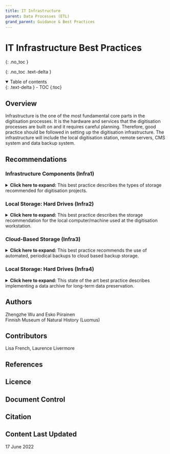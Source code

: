 ```yaml
---
title: IT Infrastructure
parent: Data Processes (ETL)
grand_parent: Guidance & Best Practices
---
```


# IT Infrastructure Best Practices
{: .no_toc }

  {: .no_toc .text-delta }
<details open markdown="block">
  <summary>
    Table of contents
  </summary>
  {: .text-delta }
- TOC
{:toc}
</details>


## Overview
Infrastructure is the one of the most fundamental core parts in the digitisation processes. It is the
hardware and services that the digitisation processes are built on and it requires careful planning.
Therefore, good practice should be followed in setting up the digitisation infrastructure. The infrastructure will include the local digitisation station, remote servers,
CMS system and data backup system.

## Recommendations
### Infrastructure Components (Infra1)
<details>
	<summary> <strong>Click here to expand:</strong> This best practice describes the types of storage recommended for digitisation projects. </summary>

<p><strong>Level:</strong> Basic </p>
<p><strong>Use Case:</strong> As a digitisation manager I want no significant data loss occur and have a reliable system so that the digitisation process is not delayed.</p>
<p><strong>Recommendation:</strong></p>
<ul>
	<li><strong>Local storage</strong> is at the digitation site and is what the digitation line/other hardware connects to. It is typically stored on a local computer (not server based).</li>
	<li><strong>Staging area</strong> to which raw digitised material is transferred from the local machine for processing. This is NOT meant to store data for longer periods of time. It is server based.</li>
	<li><strong>Image archive</strong> to which large original image files are stored and can be cloud or server based.</li>
	<li><strong>Publishing platform</strong> file storage/image server is where ready material are transferred so that it is accessible from the web. It can be cloud or server based.</li>
	<li><strong>CMS/data repository</strong> (relational or other database) is where specimen data, image metadata etc. is stored. It can be cloud or server based.</li>
	<li><strong>Backup storage</strong> is where resources from the image archive and publishing platform are periodically backed up. This is cloud or server based.</li>
	<li><strong>Long-term archive</strong> to which all data is eventually replicated to be stored "forever". (This is a 'state of the art' recommendation, rather than a basic requirement)</li>
</ul>
<img src="/images/DataPipeline/Infra1.PNG" alt="Image shows how each component connects" width="500"/><br>
<strong>Discussion</strong>
<ul>
	<li><strong>Local storage:</strong> Data is not meant to stay for a long time at the local digitisation
station. It should be moved daily or at least weekly forward so that loss of the data
stored in these stations does not incur significant loss. Setting up the
environment again may take a long time and mean delays in the digitisation
process. STATE-OF-ART option: Docker (or other container environment or VirtualBox)
based environment is recommended so that it is quickly set up on any new
local computer. The idea of containerising the environment is that all required
software is installed in the container, and the user just needs to run the
container instead of starting with a long list of software to install and
configure. This however may not always be possible because of software
licences etc.</li>
	<li><strong>Staging area:</strong> Extract, transform and load (ETL) procedures may require computing power which is best
done on server / computing clusters rather than on the local machine;
procedures are automated and software driven so ease of deploying new
versions is a benefit. A State-of-art environment would for example be a
Kubernetes container cluster to which different ETL process steps are deployed
as individual services/pods and co-operate to provide the ETL procedure. A
test environment exists where software is tested before being put to
production.</li>
	<li><strong>Image archives:</strong>should be cloud based to prevent data loss. Hard disk failures
are common, which can be alleviated by running a RAID disk server. However,
we do not recommend institutions run their own disk servers or any other
servers, as cloud based services are more cost efficient, professionally
managed and data loss is almost impossible (except for human error - so
backups are still needed). It is a good idea to separate the live-publishing
server data storage (containing smaller JPGs etc) and the original raw data
(TIFF etc). This allows for example to use a faster disk for publishing.
Furthermore, as data in image archives is not needed often, it does not need
to be accessible from the internet. It can be for example an object storage
database instead of a conventional file system. In case of very large datasets, it
may be the case that the image archive needs to be a tape based solution, and
the images are fetched from tape and copied to another environment on need
basis.</li>
	<li><strong>Publishing platform file storage:</strong> Uptime and performance are important here
as it is the prevention of data loss (which causes downtime). We recommend a
cloud based service for those above-mentioned reasons.</li>
	<li><strong>CMS/data repository:</strong> Data loss in your CMS database would be catastrophic.
It needs to be professionally administered and backed up. Cloud based
solutions are a must. Databases contain text and do not typically take much
space. Regular backups should be done in professional manners.</li>
	<li><strong>Backup storage:</strong> Even if the original data is located on cloud based servers, data
loss can occur as a result of human error. It is problematic to find another large
enough place to put your biggest data: finding a suitable place for the image
archive can be difficult and for backup there would be a second location, as
having data twice on the same service doesn't quite fit the need. If no other
solution can be found, image archive and backup storage can reside in the
same service, which at least helps in case of human-made accidental deletion.</li>
	<li><strong>Long-term archive (LTA):</strong> this would be the third place your data resides. It
doesn't always fulfil the function of backup storage, as data is stored to LTA in
formats that are designed to be ever-lasting and may be somehow modified as
a result. It might not be easy to recover data from LTA as getting lots of data
out from LTA is not typically what they are designed for. LTA is almost
impossible to implement by your own institution, so you should seek research
infrastructures that can provide the service for you. We have marked LTA to be
"STATE-OF-ART" (very demanding) and is not something you should try to set up first.</li>
</ul>
<p><strong>Implementation Example:</strong></p>
<p>Finnish Museum of Natural History (Luomus)</p>
<ul>
<li>Local storage: Helsinki University IT centre provides local workstations,
administrates security, network, user accounts etc</li>
<li>Staging area: Finnish IT Centre for Science (CSC) provides virtual servers
(cPouta; OpenStack based)</li>
<li>Image archive: CSC research data storage service (IDA) - for even larger 3d
scans in the future CSC object storage (Allas) providing space in petabytes and
not based on conventional file system</li>
<li>Publishing platform file storage: CSC virtual server mounted disk (cPouta;
OpenStack based)</li>
<li>CMS/data repository: Helsinki University IT centre provided Oracle database
(running on their OpenStack based virtual server environment)</li>
<li>Backup storage: For publishing platform images: Helsinki University provided
disk; for Image archive: none so far</li>
<li>Long-term archive: Not yet implemented; will be at CSC provided national
service (Digital Preservation Service (DPS))</li>
</ul>
</details>

### Local Storage: Hard Drives (Infra2) ###
<details>
	<summary> <strong>Click here to expand:</strong> This best practice describes the storage recommendation for the local computer/machine used at the digitisation workstation.</summary>
<p><strong>Level:</strong> Basic </p>
<p><strong>Use Case:</strong> As a digitation manager I want no significant data loss to occur and have a reliable system so that the digitisation process is not delayed</p>
<p><strong>Recommendation:</strong></p>
<p>Use traditional hard disks instead of SSD disks on local storage of the digitisation stations.</p>
<p><strong>Discussion</strong></p>
<p>On digitation stations, the access to the storage is usually quite high
especially for the high-throughput mass digitisation. High volumes of data are
frequently written to the disk from the imaging devices, read to transfer the
data to the staging area, and then deleted. SSD disks have a limited number
of reads they can do and are more expensive when compared to the
traditional hard disks.</p>
<p><strong>Implementation Example:</strong></p>
<p>Finnish Museum of Natural History (Luomus)</p>
<p><strong>Local storage:</strong> Traditional hard disks are used at the digitisation stations of
the mass digitisation systems.</p>
</details>

### Cloud-Based Storage (Infra3) ###
<details>
	<summary> <strong>Click here to expand:</strong> This best practice recommends the use of automated, periodical backups to cloud based backup storage.</summary>
<p><strong>Level:</strong> Basic </p>
<p><strong>Use Case:</strong> As a digitation manager I want no significant data loss to occur and have a reliable system so that the digitisation process is not delayed</p>
<p><strong>Recommendation:</strong></p>
<p>Implement automated, periodical backup to cloud based backup storage.</p>
<p><strong>Discussion</strong></p>
<p>A second data storage for data backup is necessary to prevent potential
human errors and system hardware failures. With the development of
digitisation techniques, the size of individual images is getting bigger and the
number of output is also increasing considerably. However, the staging area
usually has limited storage. Transfer the original RAW/TIFF images and 3D
scans to the backup storage and only keep compressed or low resolution
versions of images if needed. There are regional, national, and also
commercial services available. When choosing the service, you need to
consider several factors, such as the data privacy and the location of the
storage. </p>
<p><strong>Implementation Example:</strong></p>
<p>Finnish Museum of Natural History (Luomus)</p>
<p>Images and their metadata are backed up at CSC research data storage
service (IDA). For larger 3D scan data, CSC object storage (Allas) is planned to
use.
Specimen data is stored in Oracle database which is backed up by Helsinki
University IT centre.</p>
</details>

### Local Storage: Hard Drives (Infra4) ###
<details>
	<summary> <strong>Click here to expand:</strong> This state of the art best practice describes implementing a data archive for long-term data preservation.</summary>
<p><strong>Level:</strong> STATE-OF-ART </p>
<p><strong>Use Case:</strong> As a digitation manager I want no significant data loss to occur and have a
reliable system so that digitisation process is not delayed</p>
<p><strong>Recommendation:</strong></p>
<p>Implement the data archive for long-term data preservation.</p>
<p><strong>Discussion</strong></p>
<p>Long-term archives are used for preserving the data for a very long time.
There are requirements on the data types and also the metadata formats. It
is usually stored offline and may not be suitable for quick data recovery. LTA
is almost impossible to implement by your own institution, so you should
seek research infrastructures that can provide the service for you.</p>
<p><strong>Implementation Example:</strong></p>
<p>Finnish Museum of Natural History (Luomus)</p>
<p>It is planned to use national service from CSC (Digital Preservation Service(DPS))</p>
</details>

## Authors
Zhengzhe Wu and Esko Piirainen\
Finnish Museum of Natural History (Luomus)

## Contributors
Lisa French, Laurence Livermore

## References

## Licence

## Document Control

## Citation


## Content Last Updated
17 June 2022